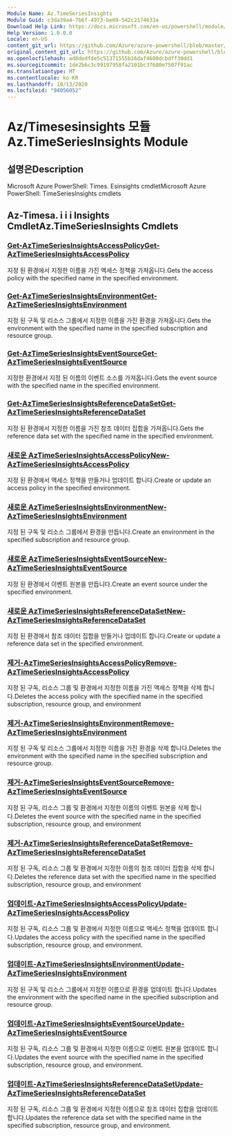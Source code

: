 ```yaml
---
Module Name: Az.TimeSeriesInsights
Module Guid: c3da39a4-7b6f-4973-be69-542c2174633a
Download Help Link: https://docs.microsoft.com/en-us/powershell/module/az.timeseriesinsights
Help Version: 1.0.0.0
Locale: en-US
content_git_url: https://github.com/Azure/azure-powershell/blob/master/src/TimeSeriesInsights/help/Az.TimeSeriesInsights.md
original_content_git_url: https://github.com/Azure/azure-powershell/blob/master/src/TimeSeriesInsights/help/Az.TimeSeriesInsights.md
ms.openlocfilehash: ad8dedfde5c51371555b16daf4600dcbdff30dd1
ms.sourcegitcommit: 1de2b6c3c99197958fa2101bc37680e7507f91ac
ms.translationtype: MT
ms.contentlocale: ko-KR
ms.lasthandoff: 10/13/2020
ms.locfileid: "94056052"
---
```

# <span data-ttu-id="48572-101">Az/Timesesinsights 모듈</span><span class="sxs-lookup"><span data-stu-id="48572-101">Az.TimeSeriesInsights Module</span></span>
## <span data-ttu-id="48572-102">설명은</span><span class="sxs-lookup"><span data-stu-id="48572-102">Description</span></span>
<span data-ttu-id="48572-103">Microsoft Azure PowerShell: Times. Esinsights cmdlet</span><span class="sxs-lookup"><span data-stu-id="48572-103">Microsoft Azure PowerShell: TimeSeriesInsights cmdlets</span></span>

## <span data-ttu-id="48572-104">Az-Timesa. i i i Insights Cmdlet</span><span class="sxs-lookup"><span data-stu-id="48572-104">Az.TimeSeriesInsights Cmdlets</span></span>
### [<span data-ttu-id="48572-105">Get-AzTimeSeriesInsightsAccessPolicy</span><span class="sxs-lookup"><span data-stu-id="48572-105">Get-AzTimeSeriesInsightsAccessPolicy</span></span>](Get-AzTimeSeriesInsightsAccessPolicy.md)
<span data-ttu-id="48572-106">지정 된 환경에서 지정한 이름을 가진 액세스 정책을 가져옵니다.</span><span class="sxs-lookup"><span data-stu-id="48572-106">Gets the access policy with the specified name in the specified environment.</span></span>

### [<span data-ttu-id="48572-107">Get-AzTimeSeriesInsightsEnvironment</span><span class="sxs-lookup"><span data-stu-id="48572-107">Get-AzTimeSeriesInsightsEnvironment</span></span>](Get-AzTimeSeriesInsightsEnvironment.md)
<span data-ttu-id="48572-108">지정 된 구독 및 리소스 그룹에서 지정한 이름을 가진 환경을 가져옵니다.</span><span class="sxs-lookup"><span data-stu-id="48572-108">Gets the environment with the specified name in the specified subscription and resource group.</span></span>

### [<span data-ttu-id="48572-109">Get-AzTimeSeriesInsightsEventSource</span><span class="sxs-lookup"><span data-stu-id="48572-109">Get-AzTimeSeriesInsightsEventSource</span></span>](Get-AzTimeSeriesInsightsEventSource.md)
<span data-ttu-id="48572-110">지정한 환경에서 지정 된 이름의 이벤트 소스를 가져옵니다.</span><span class="sxs-lookup"><span data-stu-id="48572-110">Gets the event source with the specified name in the specified environment.</span></span>

### [<span data-ttu-id="48572-111">Get-AzTimeSeriesInsightsReferenceDataSet</span><span class="sxs-lookup"><span data-stu-id="48572-111">Get-AzTimeSeriesInsightsReferenceDataSet</span></span>](Get-AzTimeSeriesInsightsReferenceDataSet.md)
<span data-ttu-id="48572-112">지정 된 환경에서 지정한 이름을 가진 참조 데이터 집합을 가져옵니다.</span><span class="sxs-lookup"><span data-stu-id="48572-112">Gets the reference data set with the specified name in the specified environment.</span></span>

### [<span data-ttu-id="48572-113">새로운 AzTimeSeriesInsightsAccessPolicy</span><span class="sxs-lookup"><span data-stu-id="48572-113">New-AzTimeSeriesInsightsAccessPolicy</span></span>](New-AzTimeSeriesInsightsAccessPolicy.md)
<span data-ttu-id="48572-114">지정 된 환경에서 액세스 정책을 만들거나 업데이트 합니다.</span><span class="sxs-lookup"><span data-stu-id="48572-114">Create or update an access policy in the specified environment.</span></span>

### [<span data-ttu-id="48572-115">새로운 AzTimeSeriesInsightsEnvironment</span><span class="sxs-lookup"><span data-stu-id="48572-115">New-AzTimeSeriesInsightsEnvironment</span></span>](New-AzTimeSeriesInsightsEnvironment.md)
<span data-ttu-id="48572-116">지정 된 구독 및 리소스 그룹에서 환경을 만듭니다.</span><span class="sxs-lookup"><span data-stu-id="48572-116">Create an environment in the specified subscription and resource group.</span></span>

### [<span data-ttu-id="48572-117">새로운 AzTimeSeriesInsightsEventSource</span><span class="sxs-lookup"><span data-stu-id="48572-117">New-AzTimeSeriesInsightsEventSource</span></span>](New-AzTimeSeriesInsightsEventSource.md)
<span data-ttu-id="48572-118">지정 된 환경에서 이벤트 원본을 만듭니다.</span><span class="sxs-lookup"><span data-stu-id="48572-118">Create an event source under the specified environment.</span></span>

### [<span data-ttu-id="48572-119">새로운 AzTimeSeriesInsightsReferenceDataSet</span><span class="sxs-lookup"><span data-stu-id="48572-119">New-AzTimeSeriesInsightsReferenceDataSet</span></span>](New-AzTimeSeriesInsightsReferenceDataSet.md)
<span data-ttu-id="48572-120">지정 된 환경에서 참조 데이터 집합을 만들거나 업데이트 합니다.</span><span class="sxs-lookup"><span data-stu-id="48572-120">Create or update a reference data set in the specified environment.</span></span>

### [<span data-ttu-id="48572-121">제거-AzTimeSeriesInsightsAccessPolicy</span><span class="sxs-lookup"><span data-stu-id="48572-121">Remove-AzTimeSeriesInsightsAccessPolicy</span></span>](Remove-AzTimeSeriesInsightsAccessPolicy.md)
<span data-ttu-id="48572-122">지정 된 구독, 리소스 그룹 및 환경에서 지정한 이름을 가진 액세스 정책을 삭제 합니다.</span><span class="sxs-lookup"><span data-stu-id="48572-122">Deletes the access policy with the specified name in the specified subscription, resource group, and environment</span></span>

### [<span data-ttu-id="48572-123">제거-AzTimeSeriesInsightsEnvironment</span><span class="sxs-lookup"><span data-stu-id="48572-123">Remove-AzTimeSeriesInsightsEnvironment</span></span>](Remove-AzTimeSeriesInsightsEnvironment.md)
<span data-ttu-id="48572-124">지정 된 구독 및 리소스 그룹에서 지정한 이름을 가진 환경을 삭제 합니다.</span><span class="sxs-lookup"><span data-stu-id="48572-124">Deletes the environment with the specified name in the specified subscription and resource group.</span></span>

### [<span data-ttu-id="48572-125">제거-AzTimeSeriesInsightsEventSource</span><span class="sxs-lookup"><span data-stu-id="48572-125">Remove-AzTimeSeriesInsightsEventSource</span></span>](Remove-AzTimeSeriesInsightsEventSource.md)
<span data-ttu-id="48572-126">지정 된 구독, 리소스 그룹 및 환경에서 지정한 이름의 이벤트 원본을 삭제 합니다.</span><span class="sxs-lookup"><span data-stu-id="48572-126">Deletes the event source with the specified name in the specified subscription, resource group, and environment</span></span>

### [<span data-ttu-id="48572-127">제거-AzTimeSeriesInsightsReferenceDataSet</span><span class="sxs-lookup"><span data-stu-id="48572-127">Remove-AzTimeSeriesInsightsReferenceDataSet</span></span>](Remove-AzTimeSeriesInsightsReferenceDataSet.md)
<span data-ttu-id="48572-128">지정 된 구독, 리소스 그룹 및 환경에서 지정한 이름의 참조 데이터 집합을 삭제 합니다.</span><span class="sxs-lookup"><span data-stu-id="48572-128">Deletes the reference data set with the specified name in the specified subscription, resource group, and environment</span></span>

### [<span data-ttu-id="48572-129">업데이트-AzTimeSeriesInsightsAccessPolicy</span><span class="sxs-lookup"><span data-stu-id="48572-129">Update-AzTimeSeriesInsightsAccessPolicy</span></span>](Update-AzTimeSeriesInsightsAccessPolicy.md)
<span data-ttu-id="48572-130">지정 된 구독, 리소스 그룹 및 환경에서 지정한 이름으로 액세스 정책을 업데이트 합니다.</span><span class="sxs-lookup"><span data-stu-id="48572-130">Updates the access policy with the specified name in the specified subscription, resource group, and environment.</span></span>

### [<span data-ttu-id="48572-131">업데이트-AzTimeSeriesInsightsEnvironment</span><span class="sxs-lookup"><span data-stu-id="48572-131">Update-AzTimeSeriesInsightsEnvironment</span></span>](Update-AzTimeSeriesInsightsEnvironment.md)
<span data-ttu-id="48572-132">지정 된 구독 및 리소스 그룹에서 지정한 이름으로 환경을 업데이트 합니다.</span><span class="sxs-lookup"><span data-stu-id="48572-132">Updates the environment with the specified name in the specified subscription and resource group.</span></span>

### [<span data-ttu-id="48572-133">업데이트-AzTimeSeriesInsightsEventSource</span><span class="sxs-lookup"><span data-stu-id="48572-133">Update-AzTimeSeriesInsightsEventSource</span></span>](Update-AzTimeSeriesInsightsEventSource.md)
<span data-ttu-id="48572-134">지정 된 구독, 리소스 그룹 및 환경에서 지정한 이름으로 이벤트 원본을 업데이트 합니다.</span><span class="sxs-lookup"><span data-stu-id="48572-134">Updates the event source with the specified name in the specified subscription, resource group, and environment.</span></span>

### [<span data-ttu-id="48572-135">업데이트-AzTimeSeriesInsightsReferenceDataSet</span><span class="sxs-lookup"><span data-stu-id="48572-135">Update-AzTimeSeriesInsightsReferenceDataSet</span></span>](Update-AzTimeSeriesInsightsReferenceDataSet.md)
<span data-ttu-id="48572-136">지정 된 구독, 리소스 그룹 및 환경에서 지정한 이름으로 참조 데이터 집합을 업데이트 합니다.</span><span class="sxs-lookup"><span data-stu-id="48572-136">Updates the reference data set with the specified name in the specified subscription, resource group, and environment.</span></span>

